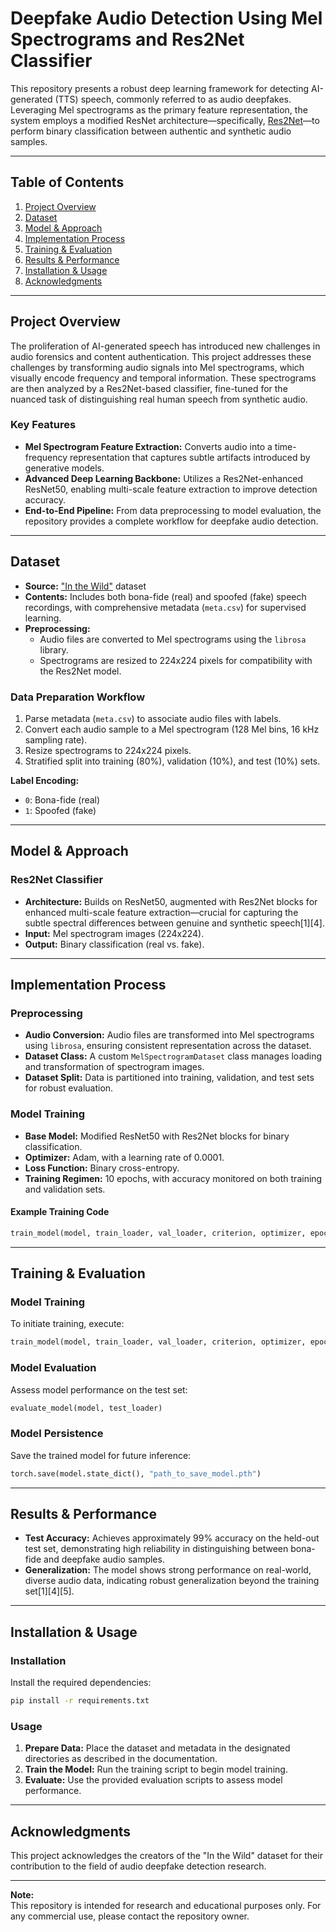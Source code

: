 # Deepfake Audio Detection Using Mel Spectrograms and Res2Net Classifier

This repository presents a robust deep learning framework for detecting AI-generated (TTS) speech, commonly referred to as audio deepfakes. Leveraging Mel spectrograms as the primary feature representation, the system employs a modified ResNet architecture—specifically, [Res2Net](https://ieeexplore.ieee.org/abstract/document/9413828)—to perform binary classification between authentic and synthetic audio samples.

---

## Table of Contents

1. [Project Overview](#project-overview)
2. [Dataset](#dataset)
3. [Model & Approach](#model--approach)
4. [Implementation Process](#implementation-process)
5. [Training & Evaluation](#training--evaluation)
6. [Results & Performance](#results--performance)
7. [Installation & Usage](#installation--usage)
8. [Acknowledgments](#acknowledgments)

---

## Project Overview

The proliferation of AI-generated speech has introduced new challenges in audio forensics and content authentication. This project addresses these challenges by transforming audio signals into Mel spectrograms, which visually encode frequency and temporal information. These spectrograms are then analyzed by a Res2Net-based classifier, fine-tuned for the nuanced task of distinguishing real human speech from synthetic audio.

### Key Features

- **Mel Spectrogram Feature Extraction:** Converts audio into a time-frequency representation that captures subtle artifacts introduced by generative models.
- **Advanced Deep Learning Backbone:** Utilizes a Res2Net-enhanced ResNet50, enabling multi-scale feature extraction to improve detection accuracy.
- **End-to-End Pipeline:** From data preprocessing to model evaluation, the repository provides a complete workflow for deepfake audio detection.

---

## Dataset

- **Source:** ["In the Wild"](https://deepfake-total.com/in_the_wild) dataset
- **Contents:** Includes both bona-fide (real) and spoofed (fake) speech recordings, with comprehensive metadata (`meta.csv`) for supervised learning.
- **Preprocessing:**
  - Audio files are converted to Mel spectrograms using the `librosa` library.
  - Spectrograms are resized to 224x224 pixels for compatibility with the Res2Net model.

### Data Preparation Workflow

1. Parse metadata (`meta.csv`) to associate audio files with labels.
2. Convert each audio sample to a Mel spectrogram (128 Mel bins, 16 kHz sampling rate).
3. Resize spectrograms to 224x224 pixels.
4. Stratified split into training (80%), validation (10%), and test (10%) sets.

**Label Encoding:**
- `0`: Bona-fide (real)
- `1`: Spoofed (fake)

---

## Model & Approach

### Res2Net Classifier

- **Architecture:** Builds on ResNet50, augmented with Res2Net blocks for enhanced multi-scale feature extraction—crucial for capturing the subtle spectral differences between genuine and synthetic speech[1][4].
- **Input:** Mel spectrogram images (224x224).
- **Output:** Binary classification (real vs. fake).

---

## Implementation Process

### Preprocessing

- **Audio Conversion:** Audio files are transformed into Mel spectrograms using `librosa`, ensuring consistent representation across the dataset.
- **Dataset Class:** A custom `MelSpectrogramDataset` class manages loading and transformation of spectrogram images.
- **Dataset Split:** Data is partitioned into training, validation, and test sets for robust evaluation.

### Model Training

- **Base Model:** Modified ResNet50 with Res2Net blocks for binary classification.
- **Optimizer:** Adam, with a learning rate of 0.0001.
- **Loss Function:** Binary cross-entropy.
- **Training Regimen:** 10 epochs, with accuracy monitored on both training and validation sets.

#### Example Training Code

```python
train_model(model, train_loader, val_loader, criterion, optimizer, epochs=10)
```

---

## Training & Evaluation

### Model Training

To initiate training, execute:

```python
train_model(model, train_loader, val_loader, criterion, optimizer, epochs=10)
```

### Model Evaluation

Assess model performance on the test set:

```python
evaluate_model(model, test_loader)
```

### Model Persistence

Save the trained model for future inference:

```python
torch.save(model.state_dict(), "path_to_save_model.pth")
```

---

## Results & Performance

- **Test Accuracy:** Achieves approximately 99% accuracy on the held-out test set, demonstrating high reliability in distinguishing between bona-fide and deepfake audio samples.
- **Generalization:** The model shows strong performance on real-world, diverse audio data, indicating robust generalization beyond the training set[1][4][5].

---

## Installation & Usage

### Installation

Install the required dependencies:

```bash
pip install -r requirements.txt
```

### Usage

1. **Prepare Data:** Place the dataset and metadata in the designated directories as described in the documentation.
2. **Train the Model:** Run the training script to begin model training.
3. **Evaluate:** Use the provided evaluation scripts to assess model performance.

---

## Acknowledgments

This project acknowledges the creators of the "In the Wild" dataset for their contribution to the field of audio deepfake detection research.

---

**Note:**  
This repository is intended for research and educational purposes only. For any commercial use, please contact the repository owner.
